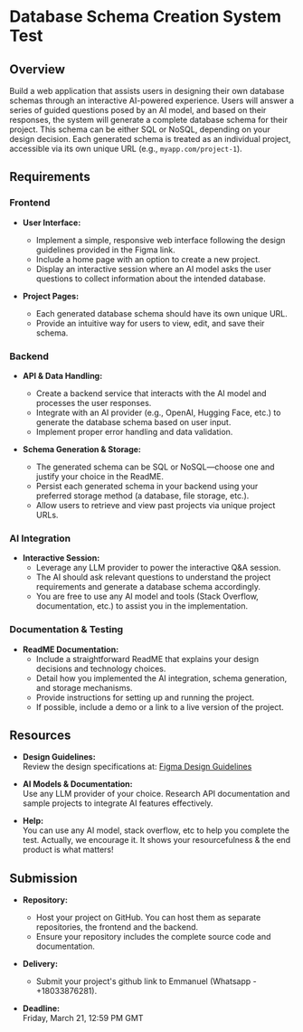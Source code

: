 # Database Schema Creation System Test

## Overview
Build a web application that assists users in designing their own database schemas through an interactive AI-powered experience. Users will answer a series of guided questions posed by an AI model, and based on their responses, the system will generate a complete database schema for their project. This schema can be either SQL or NoSQL, depending on your design decision. Each generated schema is treated as an individual project, accessible via its own unique URL (e.g., `myapp.com/project-1`).

## Requirements

### Frontend
- **User Interface:**  
  - Implement a simple, responsive web interface following the design guidelines provided in the Figma link.  
  - Include a home page with an option to create a new project.
  - Display an interactive session where an AI model asks the user questions to collect information about the intended database.

- **Project Pages:**  
  - Each generated database schema should have its own unique URL.
  - Provide an intuitive way for users to view, edit, and save their schema.

### Backend
- **API & Data Handling:**  
  - Create a backend service that interacts with the AI model and processes the user responses.
  - Integrate with an AI provider (e.g., OpenAI, Hugging Face, etc.) to generate the database schema based on user input.
  - Implement proper error handling and data validation.

- **Schema Generation & Storage:**  
  - The generated schema can be SQL or NoSQL—choose one and justify your choice in the ReadME.
  - Persist each generated schema in your backend using your preferred storage method (a database, file storage, etc.).
  - Allow users to retrieve and view past projects via unique project URLs.

### AI Integration
- **Interactive Session:**  
  - Leverage any LLM provider to power the interactive Q&A session.
  - The AI should ask relevant questions to understand the project requirements and generate a database schema accordingly.
  - You are free to use any AI model and tools (Stack Overflow, documentation, etc.) to assist you in the implementation.

### Documentation & Testing
- **ReadME Documentation:**  
  - Include a straightforward ReadME that explains your design decisions and technology choices.
  - Detail how you implemented the AI integration, schema generation, and storage mechanisms.
  - Provide instructions for setting up and running the project.
  - If possible, include a demo or a link to a live version of the project.

## Resources
- **Design Guidelines:**  
  Review the design specifications at: [Figma Design Guidelines](https://www.figma.com/design/8ebbsZw1iDQVUKsCOxWgZV/Full-Stack-Dev-Test?node-id=0-1)

- **AI Models & Documentation:**  
  Use any LLM provider of your choice. Research API documentation and sample projects to integrate AI features effectively.

- **Help:**  
  You can use any AI model, stack overflow, etc to help you complete the test. Actually, we encourage it. It shows your resourcefulness & the end product is what matters!

## Submission
- **Repository:**  
  - Host your project on GitHub. You can host them as separate repositories, the frontend and the backend.
  - Ensure your repository includes the complete source code and documentation.

- **Delivery:**  
  - Submit your project's github link to Emmanuel (Whatsapp - +18033876281).

- **Deadline:**  
  Friday, March 21, 12:59 PM GMT